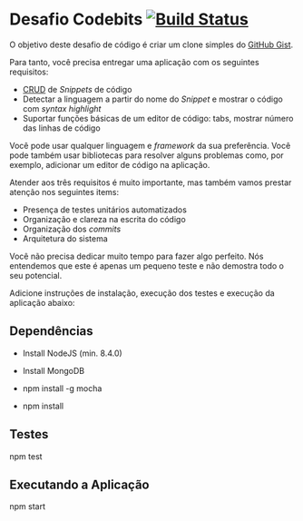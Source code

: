 # Desafio Codebits [![Build Status](https://travis-ci.org/renie/desafio-codebits.svg?branch=master)](https://travis-ci.org/renie/desafio-codebits)

O objetivo deste desafio de código é criar um clone simples do [GitHub Gist](https://gist.github.com/).

Para tanto, você precisa entregar uma aplicação com os seguintes requisitos:

- [CRUD](https://www.wikiwand.com/en/Create,_read,_update_and_delete) de _Snippets_ de código
- Detectar a linguagem a partir do nome do _Snippet_ e mostrar o código com _syntax highlight_
- Suportar funções básicas de um editor de código: tabs, mostrar número das linhas de código

Você pode usar qualquer linguagem e _framework_ da sua preferência. Você pode também usar
bibliotecas para resolver alguns problemas como, por exemplo, adicionar um editor de código na aplicação.

Atender aos três requisitos é muito importante, mas também vamos prestar atenção nos seguintes items:

- Presença de testes unitários automatizados
- Organização e clareza na escrita do código
- Organização dos _commits_
- Arquitetura do sistema

Você não precisa dedicar muito tempo para fazer algo perfeito. Nós entendemos que este é apenas um pequeno
teste e não demostra todo o seu potencial.

Adicione instruções de instalação, execução dos testes e execução da aplicação abaixo:

## Dependências

- Install NodeJS (min. 8.4.0)
- Install MongoDB

- npm install -g mocha
- npm install


## Testes

npm test

## Executando a Aplicação

npm start